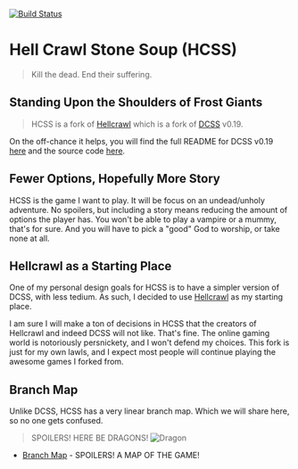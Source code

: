 [![Build Status](https://github.com/john-science/HCSS/workflows/HCSS_Build/badge.svg)](https://github.com/john-science/HCSS/actions/)

# Hell Crawl Stone Soup (HCSS)

> Kill the dead. End their suffering.


## Standing Upon the Shoulders of Frost Giants

> HCSS is a fork of [Hellcrawl](https://github.com/Hellmonk/hellcrawl) which is a fork of [DCSS](https://github.com/crawl/crawl) v0.19.

On the off-chance it helps, you will find the full README for DCSS v0.19 [here](crawl-ref/README_DCSS_0.19.md) and the source code [here](https://github.com/crawl/crawl/releases/tag/0.19.6).


## Fewer Options, Hopefully More Story

HCSS is the game I want to play. It will be focus on an undead/unholy adventure. No spoilers, but including a story means reducing the amount of options the player has. You won't be
able to play a vampire or a mummy, that's for sure. And you will have to pick a "good" God to worship, or take none at all.


## Hellcrawl as a Starting Place

One of my personal design goals for HCSS is to have a simpler version of DCSS, with less tedium. As such, I decided to use [Hellcrawl](https://github.com/Hellmonk/hellcrawl) as my starting place.

I am sure I will make a ton of decisions in HCSS that the creators of Hellcrawl and indeed DCSS will not like. That's fine. The online gaming world is notoriously persnickety, and I won't defend my
choices. This fork is just for my own lawls, and I expect most people will continue playing the awesome games I forked from.

## Branch Map

Unlike DCSS, HCSS has a very linear branch map. Which we will share here, so no one gets confused.

> SPOILERS! HERE BE DRAGONS! ![Dragon](crawl-ref/source/rltiles/mon/dragons/fire_dragon.png)

* [Branch Map](crawl-ref/docs/branch_map.md) - SPOILERS! A MAP OF THE GAME!
